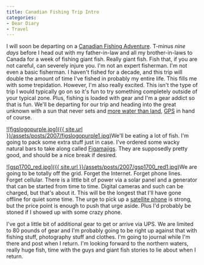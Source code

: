 ```yaml
---
title: Canadian Fishing Trip Intro
categories:
- Dear Diary
- Travel
---
```


I will soon be departing on a [Canadian Fishing Adventure](https://thingles.backpackit.com/pub/885111). T-minus _nine days_ before I head out with my father-in-law and all my brother-in-laws to Canada for a week of fishing giant fish. Really giant fish. Fish that, if you are not careful, can severely injure you. I'm not an expert fisherman. I'm not even a basic fisherman. I haven't fished for a decade, and this trip will double the amount of time I've fished in probably my entire life. This fills me with some trepidation.
However, I'm also really excited. This isn't the type of trip I would typically go on so it's fun to try something completely outside of your typical zone. Plus, fishing is loaded with gear and I'm a gear addict so that is fun. We'll be departing for our trip and heading into the great unknown with a sun that never sets and [more water than land](http://maps.google.com/maps?f=q&hl=en&q=N52.88794+W87.85125&ie=UTF8&t=k&om=1&ll=52.893785,-87.845306&spn=0.108533,0.300064&z=12&iwloc=addr), [GPS](http://www.garmin.com/products/gpsmap60csx) in hand of course.

[![figslogopurple.jpg]({{ site.url }}/assets/posts/2007/figslogopurple1.jpg)](http://www.figamajigs.com/)We'll be eating a lot of fish. I'm going to pack some extra stuff just in case. I've ordered some wacky natural bars to take along called [Figamajigs](http://www.figamajigs.com/). They are supposedly pretty good, and should be a nice break if desired.

[![gsp1700_red.jpg]({{ site.url }}/assets/posts/2007/gsp1700_red1.jpg)](http://www.readysatgo.net/index.php?main_page=product_info&products_id=40)We are going to be totally off the grid. Forget the Internet. Forget phone lines. Forget cellular. There is a little bit of power via a solar panel and a generator that can be started from time to time. Digital cameras and such can be charged, but that's about it. This will be the longest that I'll have gone offline for quiet some time. The urge to pick up a [satellite phone](http://www.readysatgo.net/index.php?main_page=product_info&products_id=40) is strong, but the price point is enough to push that urge aside. Plus I'd probably be stoned if I showed up with some crazy phone.

I've got a little bit of additional gear to get or arrive via UPS. We are limited to 80 pounds of gear and I'm probably going to be right up against that with fishing stuff, photography stuff and clothes. I'm going to journal while I'm there and post when I return. I'm looking forward to the northern waters, really huge fish, time with the guys and giant fish stories to lie about when I return.
